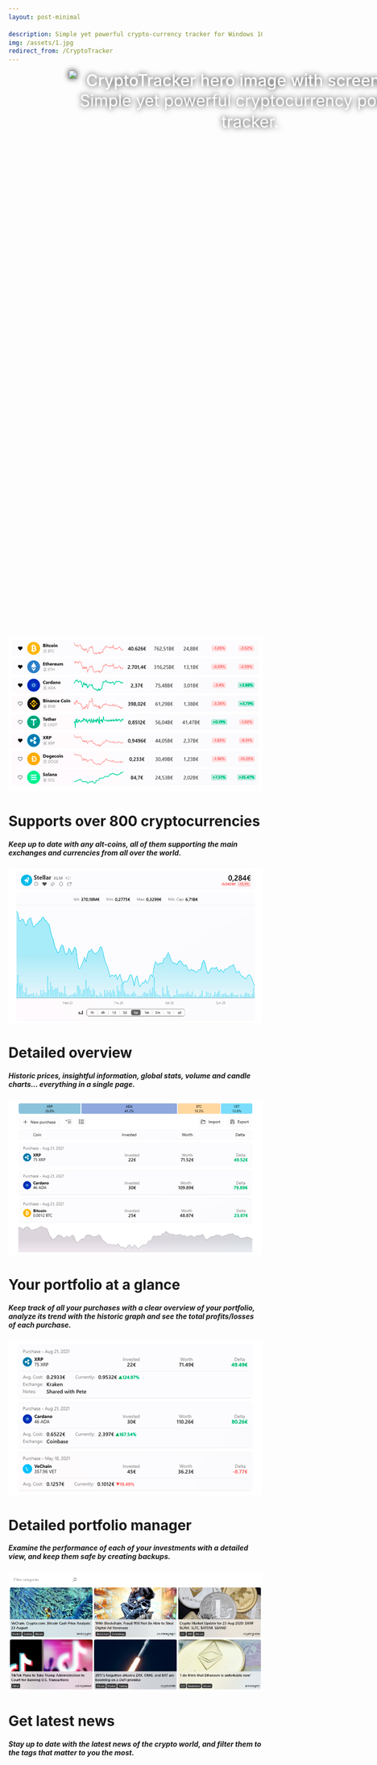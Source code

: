 ```yaml
---
layout: post-minimal

description: Simple yet powerful crypto-currency tracker for Windows 10.
img: /assets/1.jpg
redirect_from: /CryptoTracker
---
```


<style>
	.hero-blur-background {
		background: url("https://raw.githubusercontent.com/ismaelestalayo/CryptoTracker/develop/Screenshots/promo/Hero-art.png") repeat;
		background-size: cover;
		background-attachment: fixed;
		background-position: center;
		bottom: 0;
		filter: blur(5px);
		height: 100vh;
		left: 0;
		overflow: hidden;
		position: relative;
		position: absolute;
		right: 0;
		top: 0;
		z-index: -1;
		-webkit-mask-image: linear-gradient(0deg, transparent 0%, black 100vh);
	}

	.hero-blur-descr {
		color: white;
		filter: drop-shadow(0px 0px 6px #000000ee);
		font-size: 32px;
		font-weight: 500;
		text-align: center;
	}

	.hero-blur-descr h1 {
		font-size: 1em;
		font-weight: 400;
		line-height: 1.3em;
		margin: 0 auto 25vh;
		text-align: center;
		width: 80%;
	}

	.hero-blur-descr img {
		margin-left: auto;
		display: block;
		margin: 0 auto;
		width: 75%;
	}

	@media (max-width: 700px) {
		.hero-blur-background {
			background-attachment: scroll;
		}

		.hero-blur-descr img {
			width: 95%;
		}
	}
</style>

<div class="site-content" style="position: relative; width: 100vw;">
	<div class="hero-blur-background">
	</div>
	<div class="hero-blur-descr maxwidth">
		<img id="hero-img" alt="CryptoTracker hero image with screenshots"
			src="https://raw.githubusercontent.com/ismaelestalayo/CryptoTracker/master/UWP/Assets/Wide-D.png">
		<h1>Simple yet powerful cryptocurrency portfolio tracker.</h1>
	</div>
</div>

<div class="site-content maxwidth">
	<div class="project-descr">
		<picture class="project_img">
			<source srcset="/assets/cryptotracker/coinsD.png" media="(prefers-color-scheme: dark)">
			<img src="/assets/cryptotracker/coinsL.png" loading="lazy">
		</picture>
		<div class="project_explanation">
			<h1>Supports over 800 cryptocurrencies</h1>
			<h5>Keep up to date with any alt-coins, all of them supporting the main exchanges and
				currencies from all over the world.</h5>
		</div>
	</div>
	<div class="project-descr">
		<picture class="project_img">
			<source srcset="/assets/cryptotracker/detailsD.png" media="(prefers-color-scheme: dark)">
			<img src="/assets/cryptotracker/detailsL.png" loading="lazy">
		</picture>
		<div class="project_explanation">
			<h1>Detailed overview</h1>
			<h5>Historic prices, insightful information, global stats, volume and candle charts... everything in a single page.
			</h5>
		</div>
	</div>
	<div class="project-descr">
		<picture class="project_img">
			<source srcset="/assets/cryptotracker/portfolioD.png" media="(prefers-color-scheme: dark)">
			<img src="/assets/cryptotracker/portfolioL.png" loading="lazy">
		</picture>
		<div class="project_explanation">
			<h1>Your portfolio at a glance</h1>
			<h5>Keep track of all your purchases with a <span class="highlighted">clear overview of your
					portfolio</span>,
				analyze its trend with the
				historic graph and see the total profits/losses of each purchase.</h5>
		</div>
	</div>
	<div class="project-descr">
		<picture class="project_img">
			<source srcset="/assets/cryptotracker/portfolioDetailsD.png" media="(prefers-color-scheme: dark)">
			<img src="/assets/cryptotracker/portfolioDetailsL.png" loading="lazy">
		</picture>
		<div class="project_explanation">
			<h1>Detailed portfolio manager</h1>
			<h5>Examine the performance of each of your investments with a detailed view, and keep them safe by creating backups.</h5>
		</div>
	</div>
	<div class="project-descr">
		<picture class="project_img">
			<source srcset="/assets/cryptotracker/newsD.png" media="(prefers-color-scheme: dark)">
			<img src="/assets/cryptotracker/newsL.png" loading="lazy">
		</picture>
		<div class="project_explanation">
			<h1>Get latest news</h1>
			<h5>Stay up to date with the latest news of the crypto world, and filter them to the tags that matter to you
				the most.</h5>
		</div>
	</div>
</div>

<script type="module" src="https://getbadgecdn.azureedge.net/ms-store-badge.bundled.js"></script>
<ms-store-badge productid="9n3b47hbvblc" size="large" style="margin: 30px auto 0; width: fit-content;"></ms-store-badge>

<script>
	function lightTheme() {
		document.getElementById("hero-img").src = "https://raw.githubusercontent.com/ismaelestalayo/CryptoTracker/master/UWP/Assets/Wide-D.png";
	}
	function darkTheme() {
		document.getElementById("hero-img").src = "https://raw.githubusercontent.com/ismaelestalayo/CryptoTracker/master/UWP/Assets/Wide-L.png";
	}
</script>